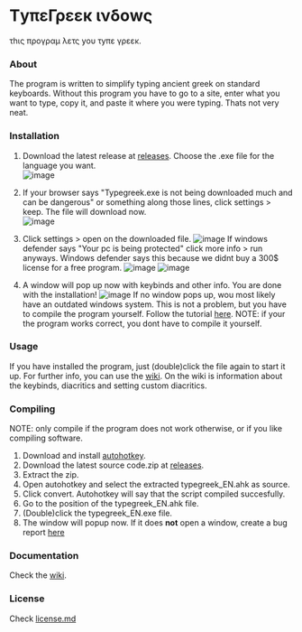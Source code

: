 # ΤyπεΓρεεκ ινδοwς
τhις προγραμ λετς yου τyπε γρεεκ.

### About 
The program is written to simplify typing ancient greek on standard keyboards.
Without this program you have to go to a site, enter what you want to type, copy it, and paste it where you were typing.
Thats not very neat.

### Installation
1. Download the latest release at [releases](https://github.com/MrStickyPiston/typegreek-windows/releases/latest).
Choose the .exe file for the language you want.  
![image](https://user-images.githubusercontent.com/97804691/193465980-79c0c5a9-c2d1-4a92-9c13-eda1b172cc99.png)
2. If your browser says "Typegreek.exe is not being downloaded much and can be dangerous" or something along those lines, click settings > keep. The file will download now.  
![image](https://user-images.githubusercontent.com/97804691/193466074-e6771a7e-5b09-4cdf-8b25-f8bb3af44d2d.png)
3. Click settings > open on the downloaded file.
![image](https://user-images.githubusercontent.com/97804691/193466258-d86c1f6e-e722-43b0-b1c4-c0cc49adac1a.png)
If windows defender says "Your pc is being protected" click more info > run anyways. Windows defender says this because we didnt buy a 300$ license for a free program.
![image](https://user-images.githubusercontent.com/97804691/193466367-0206daf6-527b-4aa2-bc3b-0de32de53e25.png)
![image](https://user-images.githubusercontent.com/97804691/193466443-1b82187b-1840-4ea2-b599-f9eb82d872cc.png)

4. A window will pop up now with keybinds and other info. You are done with the installation!
![image](https://user-images.githubusercontent.com/97804691/193466493-ef87691b-863c-4cd1-9ec5-e4045133b8da.png)
If no window pops up, wou most likely have an outdated windows system.
This is not a problem, but you have to compile the program yourself. Follow the tutorial [here](https://github.com/MrStickyPiston/typegreek-windows#compiling). NOTE: if your the program works correct, you dont have to compile it yourself.

### Usage
If you have installed the program, just (double)click the file again to start it up.
For further info, you can use the [wiki](https://github.com/MrStickyPiston/typegreek-windows/wiki).
On the wiki is information about the keybinds, diacritics and setting custom diacritics.

### Compiling

NOTE: only compile if the program does not work otherwise, or if you like compiling software.
1. Download and install [autohotkey](https://www.autohotkey.com/).
2. Download the latest source code.zip at [releases](https://github.com/MrStickyPiston/typegreek-windows/releases/latest).
3. Extract the zip.
4. Open autohotkey and select the extracted typegreek_EN.ahk as source.
5. Click convert. Autohotkey will say that the script compiled succesfully.
6. Go to the position of the typegreek_EN.ahk file.
7. (Double)click the typegreek_EN.exe file.
8. The window will popup now. If it does **not** open a window, create a bug report [here](https://github.com/MrStickyPiston/typegreek-windows/issues/new)

### Documentation
Check the [wiki](https://github.com/MrStickyPiston/typegreek-windows/wiki).

### License
Check [license.md](https://github.com/MrStickyPiston/typegreek-windows/blob/main/License.md)
